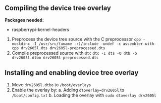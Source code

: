 ## Compiling the device tree overlay

**Packages needed:**
* raspberrypi-kernel-headers

1. Preprocess the device tree source with the C preprocessor
	```cpp -nostdinc -I /usr/src/(uname -r)/include -undef -x assembler-with-cpp drv2605l.dts drv2605l-preprocessed.dts```
2. Compile preprocessed source with `dtc`
	```dtc -I dts -O dtb -o drv2605l.dtbo drv2605l-preprocessed.dts```

## Installing and enabling device tree overlay

1. Move `drv2605l.dtbo` to `/boot/overlays`
2. Enable the overlay by:
	a. Adding `dtoverlay=drv2605l` to `/boot/config.txt`
	b. Loading the overlay with `sudo dtoverlay drv2605l`
